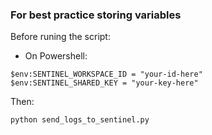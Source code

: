 ### For best practice storing variables

Before runing the script: 
- On Powershell: 
```
$env:SENTINEL_WORKSPACE_ID = "your-id-here"
$env:SENTINEL_SHARED_KEY = "your-key-here"
```

Then: 
```
python send_logs_to_sentinel.py
```

